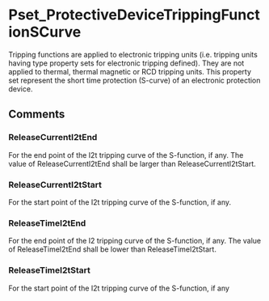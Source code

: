 # Pset_ProtectiveDeviceTrippingFunctionSCurve

Tripping functions are applied to electronic tripping units (i.e. tripping units having type property sets for electronic tripping defined). They are not applied to thermal, thermal magnetic or RCD tripping units.<!-- end of definition -->
This property set represent the short time protection (S-curve) of an electronic protection device.


## Comments

### ReleaseCurrentI2tEnd

For the end point of the I2t tripping curve of the S-function, if any. The value of ReleaseCurrentI2tEnd shall be larger than ReleaseCurrentI2tStart.

### ReleaseCurrentI2tStart

For the start point of the I2t tripping curve of the S-function, if any.

### ReleaseTimeI2tEnd

For the end point of the I2 tripping curve of the S-function, if any. The value of ReleaseTimeI2tEnd shall be lower than ReleaseTimeI2tStart.

### ReleaseTimeI2tStart

For the start point of the I2t tripping curve of the S-function, if any

